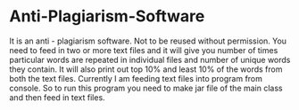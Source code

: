 # Anti-Plagiarism-Software
It is an anti - plagiarism software. Not to be reused without permission.
You need to feed in two or more text files and it will give you number of times particular words are repeated in individual files and number of unique words they contain. It will also print out top 10% and least 10% of the words from both the text files. Currently I am feeding text files into program from console. So to run this program you need to make jar file of the main class and then feed in text files.
